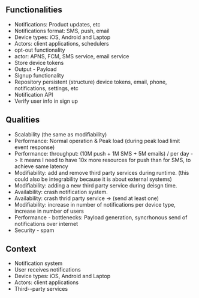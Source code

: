 ## Functionalities

- Notifications: Product updates, etc
- Notifications format: SMS, push, email 
- Device types: iOS, Android and Laptop
- Actors: client applications, schedulers
- opt-out functionality
- actor: APNS, FCM, SMS service, email service
- Store device tokens
- Output - Payload
- Signup functionality
- Repository persistent (structure) device tokens, email, phone, notifications, settings, etc
- Notification API
- Verify user info in sign up

## Qualities

- Scalability (the same as modifiability)
- Performance: Normal operation & Peak load (during peak load limit event response)
- Performance: throughput: (10M push + 1M SMS + 5M emails) / per day -> It means I need to have 10x more resources for push than for SMS, to achieve same latency
- Modifiability: add and remove third party services during runtime. (this could also be integrability because it is about external systems)
- Modifiability: adding a new third party service during deisgn time.
- Availability: crash notification system.
- Availability: crash thrid party service -> (send at least one)
- Modifiability: increase in number of notifications per device type, increase in number of users
- Performance - bottlenecks: Payload generation, syncrhonous send of notifications over internet
- Security - spam

## Context

- Notification system
- User receives notifications
- Device types: iOS, Android and Laptop
- Actors: client applications
- Third--party services
